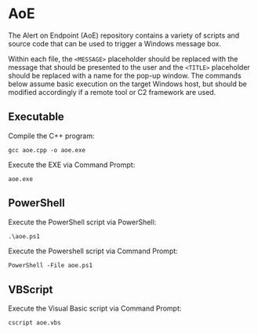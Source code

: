 # AoE
The Alert on Endpoint (AoE) repository contains a variety of scripts and source code that can be used to trigger a Windows message box.

Within each file, the `<MESSAGE>` placeholder should be replaced with the message that should be presented to the user and the `<TITLE>` placeholder should be replaced with a name for the pop-up window. The commands below assume basic execution on the target Windows host, but should be modified accordingly if a remote tool or C2 framework are used.

## Executable
Compile the C++ program:
```command
gcc aoe.cpp -o aoe.exe
```
Execute the EXE via Command Prompt:
```command
aoe.exe
```

## PowerShell
Execute the PowerShell script via PowerShell:
```ps
.\aoe.ps1
```
Execute the Powershell script via Command Prompt:
```command
PowerShell -File aoe.ps1
```

## VBScript
Execute the Visual Basic script via Command Prompt:
```command
cscript aoe.vbs
```
